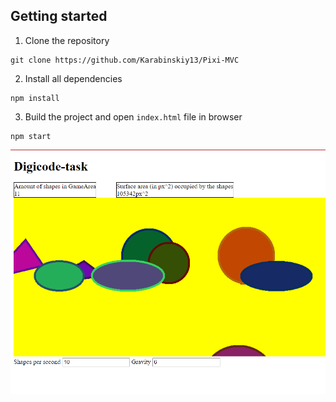 ## Getting started

1. Clone the repository
```
git clone https://github.com/Karabinskiy13/Pixi-MVC
```
2. Install all dependencies
```
npm install
```
3. Build the project and open ```index.html``` file in browser
```
npm start
```

![](screenshot.png)